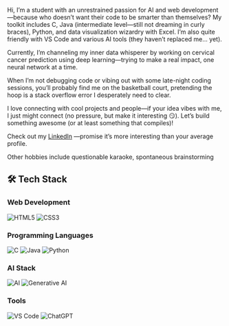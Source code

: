 Hi, I’m a student with an unrestrained passion for AI and web development—because who doesn’t want their code to be smarter than themselves? My toolkit includes C, Java (intermediate level—still not dreaming in curly braces), Python, and data visualization wizardry with Excel. I’m also quite friendly with VS Code and various AI tools (they haven’t replaced me… yet).

Currently, I’m channeling my inner data whisperer by working on cervical cancer prediction using deep learning—trying to make a real impact, one neural network at a time.

When I’m not debugging code or vibing out with some late-night coding sessions, you’ll probably find me on the basketball court, pretending the hoop is a stack overflow error I desperately need to clear.

I love connecting with cool projects and people—if your idea vibes with me, I just might connect (no pressure, but make it interesting 😏).
Let’s build something awesome (or at least something that compiles)!

Check out my [LinkedIn](https://www.linkedin.com/in/naveen-vaidani-6ba573336/) —promise it’s more interesting than your average profile.

Other hobbies include questionable karaoke, spontaneous brainstorming

## 🛠 Tech Stack

### Web Development
![HTML5](https://img.shields.io/badge/HTML5-FF3C00?style=flat-square&logo=html5&logoColor=white)
![CSS3](https://img.shields.io/badge/CSS3-1E90FF?style=flat-square&logo=css3&logoColor=white)

### Programming Languages
![C](https://img.shields.io/badge/C-17A2B8?style=flat-square&logo=c&logoColor=white)
![Java](https://img.shields.io/badge/Java-F7B731?style=flat-square&logo=java&logoColor=white)
![Python](https://img.shields.io/badge/Python-FFE66D?style=flat-square&logo=python&logoColor=black)

### AI Stack
![AI](https://img.shields.io/badge/AI-F5347F?style=flat-square&logo=openai&logoColor=white)
![Generative AI](https://img.shields.io/badge/Generative%20AI-50E3C2?style=flat-square&logo=openai&logoColor=white)

### Tools
![VS Code](https://img.shields.io/badge/VS%20Code-43FF64?style=flat-square&logo=visual-studio-code&logoColor=black)
![ChatGPT](https://img.shields.io/badge/ChatGPT-8B45FF?style=flat-square&logo=openai&logoColor=white)
